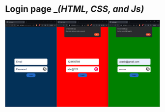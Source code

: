 # Login page __(HTML, CSS, and Js)_
![alt text](https://github.com/AkashKobal/web-development/blob/main/6.%20Login%20Page/login%20page%20output.png)

